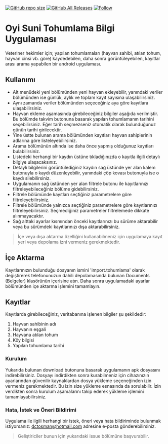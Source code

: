 [![GitHub repo size](https://img.shields.io/github/repo-size/doctorosman/begsan)](https://github.com/doctorosman)
[![GitHub All Releases](https://img.shields.io/github/downloads/doctorosman/begsan/total)](https://github.com/doctorosman/begsan/releases/download/v1.3/app-release.apk)
[![Follow](https://img.shields.io/badge/dctosman-follow-blueviolet?style=flat)](https://instagram.com/dctosman)
# Oyi Suni Tohumlama Bilgi Uygulaması
Veteriner hekimler için; yapılan tohumlamaları (hayvan sahibi, atılan tohum, hayvan cinsi vb. göre) kaydedebilen, daha sonra görüntüleyebilen, kayıtlar arası arama yapabilen bir android uygulaması.

## Kullanımı
- Alt menüdeki yeni bölümünden yeni hayvan ekleyebilir, yanındaki veriler bölümünden ise günlük, aylık ve toplam kayıt sayısına ulaşabilirsiniz.
- Aynı zamanda veriler bölümünden seçeceğiniz aya göre kayıtlara ulaşabilirsiniz.
- Hayvan ekleme aşamasında girebileceğiniz bilgiler aşağıda verilmiştir. Bu bölümde takvim butonuna basarak yapılan tohumlamanın tarihini seçebilirsiniz. Eğer tarih seçmezseniz otomatik olarak bulunduğunuz günün tarihi girilecektir.
- Yine üstte bulunan arama bölümünden kayıtları hayvan sahiplerinin adlarına göre listeleyebilirsiniz.
- Arama bölümünün altında ise daha önce yapmış olduğunuz kayıtları bulabilirsiniz.
- Listedeki herhangi bir kaydın üstüne tıkladığınızda o kayıtla ilgili detaylı bilgiye ulaşacaksınız.
- Detaylı bilgilerini görüntülediğiniz kaydın sağ üstünde yer alan kalem butonuyla o kaydı düzenleyebilir, yanındaki çöp kovası butonuyla ise o kaydı silebilirsiniz.
- Uygulamanın sağ üstünden yer alan filtrele butonu ile kayıtlarınızı filtreleyebileceğiniz bölüme gidebilirsiniz.
- Filtrele bölümünde kayıtları seçtiğiniz parametrelere göre filtreleyebilirsiniz.
- Filtrele bölümünde yalnızca seçtiğiniz parametrelere göre kayıtlarınızı filtreleyebilirsiniz. Seçmediğiniz parametreler filtrelemede dikkate alınmayacaktır.
- Sağ alttaki ayarlar kısmından önceki kayıtlarınızı bu sürüme aktarabilir veya bu sürümdeki kayıtlarınızı dışa aktarabilirsiniz.

> İçe veya dışa aktarma özelliğini kullanabilmeniz için uygulamaya kayıt yeri veya depolama izni vermeniz gerekmektedir.

## İçe Aktarma
Kayıtlarınızın bulunduğu dosyanın ismini 'import.tohumlama' olarak değiştirerek telefonunuzun dahili depolamasında bulunan Documents (Belgeler) klasörünün içerisine atın. Daha sonra uygulamadaki ayarlar bölümünden içe aktarma işlemini tamamlayın.

## Kayıtlar
Kayıtlarda girebileceğiniz, veritabanına işlenen bilgiler şu şekildedir:
1. Hayvan sahibinin adı
2. Hayvanın eşgali
3. Hayvana atılan tohum
4. Köy bilgisi
5. Yapılan tohumlama tarihi

### Kurulum
Yukarıda bulunan download butonuna basarak uygulamanın apk dosyasını indirebilirsiniz. Dosyayı indirdikten sonra kurabilmeniz için cihazınızın ayarlarından güvenilir kaynaklardan dosya yükleme seçeneğinden izin vermeniz gerekmektedir. Bu izin size yükleme esnasında da sorulabilir. İzin verdikten sonra kurulum aşamalarını takip ederek yükleme işlemini tamamlayabilirsiniz.

### Hata, İstek ve Öneri Bildirimi
Uygulama ile ilgili herhangi bir istek, öneri veya hata bildiriminde bulunmak istiyorsanız: dctosman@hotmail.com adresine e-posta gönderebilirsiniz.
> Geliştiriciler bunun için yukarıdaki issue bölümüne başvurabilir.
